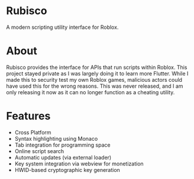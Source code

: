 # Rubisco
A modern scripting utility interface for Roblox.

# About
Rubisco provides the interface for APIs that run scripts within Roblox. This project stayed private as I was largely doing it to learn more Flutter. While I made this to security test my own Roblox games, malicious actors could have used this for the wrong reasons. This was never released, and I am only releasing it now as it can no longer function as a cheating utility.

# Features
- Cross Platform
- Syntax highlighting using Monaco
- Tab integration for programming space
- Online script search
- Automatic updates (via external loader)
- Key system integration via webview for monetization
- HWID-based cryptographic key generation
